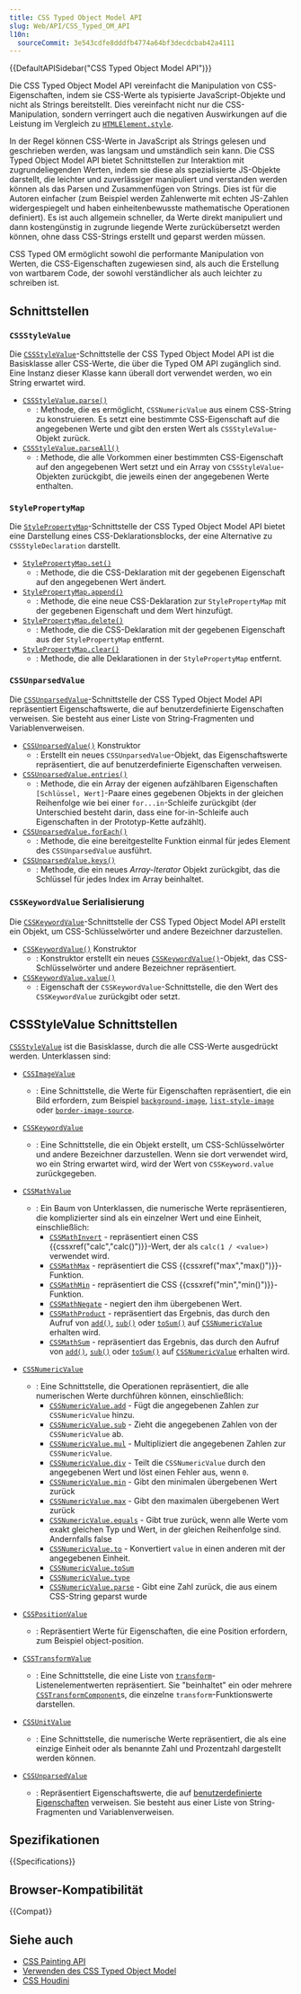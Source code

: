 ```yaml
---
title: CSS Typed Object Model API
slug: Web/API/CSS_Typed_OM_API
l10n:
  sourceCommit: 3e543cdfe8dddfb4774a64bf3decdcbab42a4111
---
```


{{DefaultAPISidebar("CSS Typed Object Model API")}}

Die CSS Typed Object Model API vereinfacht die Manipulation von CSS-Eigenschaften, indem sie CSS-Werte als typisierte JavaScript-Objekte und nicht als Strings bereitstellt. Dies vereinfacht nicht nur die CSS-Manipulation, sondern verringert auch die negativen Auswirkungen auf die Leistung im Vergleich zu [`HTMLElement.style`](/de/docs/Web/API/HTMLElement/style).

In der Regel können CSS-Werte in JavaScript als Strings gelesen und geschrieben werden, was langsam und umständlich sein kann. Die CSS Typed Object Model API bietet Schnittstellen zur Interaktion mit zugrundeliegenden Werten, indem sie diese als spezialisierte JS-Objekte darstellt, die leichter und zuverlässiger manipuliert und verstanden werden können als das Parsen und Zusammenfügen von Strings. Dies ist für die Autoren einfacher (zum Beispiel werden Zahlenwerte mit echten JS-Zahlen widergespiegelt und haben einheitenbewusste mathematische Operationen definiert). Es ist auch allgemein schneller, da Werte direkt manipuliert und dann kostengünstig in zugrunde liegende Werte zurückübersetzt werden können, ohne dass CSS-Strings erstellt und geparst werden müssen.

CSS Typed OM ermöglicht sowohl die performante Manipulation von Werten, die CSS-Eigenschaften zugewiesen sind, als auch die Erstellung von wartbarem Code, der sowohl verständlicher als auch leichter zu schreiben ist.

## Schnittstellen

### `CSSStyleValue`

Die [`CSSStyleValue`](/de/docs/Web/API/CSSStyleValue)-Schnittstelle der CSS Typed Object Model API ist die Basisklasse aller CSS-Werte, die über die Typed OM API zugänglich sind. Eine Instanz dieser Klasse kann überall dort verwendet werden, wo ein String erwartet wird.

- [`CSSStyleValue.parse()`](/de/docs/Web/API/CSSStyleValue/parse_static)
  - : Methode, die es ermöglicht, `CSSNumericValue` aus einem CSS-String zu konstruieren. Es setzt eine bestimmte CSS-Eigenschaft auf die angegebenen Werte und gibt den ersten Wert als `CSSStyleValue`-Objekt zurück.
- [`CSSStyleValue.parseAll()`](/de/docs/Web/API/CSSStyleValue/parseAll_static)
  - : Methode, die alle Vorkommen einer bestimmten CSS-Eigenschaft auf den angegebenen Wert setzt und ein Array von `CSSStyleValue`-Objekten zurückgibt, die jeweils einen der angegebenen Werte enthalten.

### `StylePropertyMap`

Die [`StylePropertyMap`](/de/docs/Web/API/StylePropertyMap)-Schnittstelle der CSS Typed Object Model API bietet eine Darstellung eines CSS-Deklarationsblocks, der eine Alternative zu `CSSStyleDeclaration` darstellt.

- [`StylePropertyMap.set()`](/de/docs/Web/API/StylePropertyMap/set)
  - : Methode, die die CSS-Deklaration mit der gegebenen Eigenschaft auf den angegebenen Wert ändert.
- [`StylePropertyMap.append()`](/de/docs/Web/API/StylePropertyMap/append)
  - : Methode, die eine neue CSS-Deklaration zur `StylePropertyMap` mit der gegebenen Eigenschaft und dem Wert hinzufügt.
- [`StylePropertyMap.delete()`](/de/docs/Web/API/StylePropertyMap/delete)
  - : Methode, die die CSS-Deklaration mit der gegebenen Eigenschaft aus der `StylePropertyMap` entfernt.
- [`StylePropertyMap.clear()`](/de/docs/Web/API/StylePropertyMap/clear)
  - : Methode, die alle Deklarationen in der `StylePropertyMap` entfernt.

### `CSSUnparsedValue`

Die [`CSSUnparsedValue`](/de/docs/Web/API/CSSUnparsedValue)-Schnittstelle der CSS Typed Object Model API repräsentiert Eigenschaftswerte, die auf benutzerdefinierte Eigenschaften verweisen. Sie besteht aus einer Liste von String-Fragmenten und Variablenverweisen.

- [`CSSUnparsedValue()`](/de/docs/Web/API/CSSUnparsedValue/CSSUnparsedValue) Konstruktor
  - : Erstellt ein neues `CSSUnparsedValue`-Objekt, das Eigenschaftswerte repräsentiert, die auf benutzerdefinierte Eigenschaften verweisen.
- [`CSSUnparsedValue.entries()`](/de/docs/Web/API/CSSUnparsedValue/entries)
  - : Methode, die ein Array der eigenen aufzählbaren Eigenschaften `[Schlüssel, Wert]`-Paare eines gegebenen Objekts in der gleichen Reihenfolge wie bei einer `for...in`-Schleife zurückgibt (der Unterschied besteht darin, dass eine for-in-Schleife auch Eigenschaften in der Prototyp-Kette aufzählt).
- [`CSSUnparsedValue.forEach()`](/de/docs/Web/API/CSSUnparsedValue/forEach)
  - : Methode, die eine bereitgestellte Funktion einmal für jedes Element des `CSSUnparsedValue` ausführt.
- [`CSSUnparsedValue.keys()`](/de/docs/Web/API/CSSUnparsedValue/keys)
  - : Methode, die ein neues _Array-Iterator_ Objekt zurückgibt, das die Schlüssel für jedes Index im Array beinhaltet.

### `CSSKeywordValue` Serialisierung

Die [`CSSKeywordValue`](/de/docs/Web/API/CSSKeywordValue)-Schnittstelle der CSS Typed Object Model API erstellt ein Objekt, um CSS-Schlüsselwörter und andere Bezeichner darzustellen.

- [`CSSKeywordValue()`](/de/docs/Web/API/CSSKeywordValue/CSSKeywordValue) Konstruktor
  - : Konstruktor erstellt ein neues [`CSSKeywordValue()`](/de/docs/Web/API/CSSKeywordValue/CSSKeywordValue)-Objekt, das CSS-Schlüsselwörter und andere Bezeichner repräsentiert.
- [`CSSKeywordValue.value()`](/de/docs/Web/API/CSSKeywordValue/value)
  - : Eigenschaft der `CSSKeywordValue`-Schnittstelle, die den Wert des `CSSKeywordValue` zurückgibt oder setzt.

## CSSStyleValue Schnittstellen

[`CSSStyleValue`](/de/docs/Web/API/CSSStyleValue) ist die Basisklasse, durch die alle CSS-Werte ausgedrückt werden. Unterklassen sind:

- [`CSSImageValue`](/de/docs/Web/API/CSSImageValue)
  - : Eine Schnittstelle, die Werte für Eigenschaften repräsentiert, die ein Bild erfordern, zum Beispiel [`background-image`](/de/docs/Web/CSS/background-image), [`list-style-image`](/de/docs/Web/CSS/list-style-image) oder [`border-image-source`](/de/docs/Web/CSS/border-image-source).
- [`CSSKeywordValue`](/de/docs/Web/API/CSSKeywordValue)
  - : Eine Schnittstelle, die ein Objekt erstellt, um CSS-Schlüsselwörter und andere Bezeichner darzustellen. Wenn sie dort verwendet wird, wo ein String erwartet wird, wird der Wert von `CSSKeyword.value` zurückgegeben.
- [`CSSMathValue`](/de/docs/Web/API/CSSMathValue)

  - : Ein Baum von Unterklassen, die numerische Werte repräsentieren, die komplizierter sind als ein einzelner Wert und eine Einheit, einschließlich:
    - [`CSSMathInvert`](/de/docs/Web/API/CSSMathInvert) - repräsentiert einen CSS {{cssxref("calc","calc()")}}-Wert, der als `calc(1 / <value>)` verwendet wird.
    - [`CSSMathMax`](/de/docs/Web/API/CSSMathMax) - repräsentiert die CSS {{cssxref("max","max()")}}-Funktion.
    - [`CSSMathMin`](/de/docs/Web/API/CSSMathMin) - repräsentiert die CSS {{cssxref("min","min()")}}-Funktion.
    - [`CSSMathNegate`](/de/docs/Web/API/CSSMathNegate) - negiert den ihm übergebenen Wert.
    - [`CSSMathProduct`](/de/docs/Web/API/CSSMathProduct) - repräsentiert das Ergebnis, das durch den Aufruf von [`add()`](/de/docs/Web/API/CSSNumericValue/add), [`sub()`](/de/docs/Web/API/CSSNumericValue/sub) oder [`toSum()`](/de/docs/Web/API/CSSNumericValue/toSum) auf [`CSSNumericValue`](/de/docs/Web/API/CSSNumericValue) erhalten wird.
    - [`CSSMathSum`](/de/docs/Web/API/CSSMathSum) - repräsentiert das Ergebnis, das durch den Aufruf von [`add()`](/de/docs/Web/API/CSSNumericValue/add), [`sub()`](/de/docs/Web/API/CSSNumericValue/sub) oder [`toSum()`](/de/docs/Web/API/CSSNumericValue/toSum) auf [`CSSNumericValue`](/de/docs/Web/API/CSSNumericValue) erhalten wird.

- [`CSSNumericValue`](/de/docs/Web/API/CSSNumericValue)

  - : Eine Schnittstelle, die Operationen repräsentiert, die alle numerischen Werte durchführen können, einschließlich:
    - [`CSSNumericValue.add`](/de/docs/Web/API/CSSNumericValue/add) - Fügt die angegebenen Zahlen zur `CSSNumericValue` hinzu.
    - [`CSSNumericValue.sub`](/de/docs/Web/API/CSSNumericValue/sub) - Zieht die angegebenen Zahlen von der `CSSNumericValue` ab.
    - [`CSSNumericValue.mul`](/de/docs/Web/API/CSSNumericValue/mul) - Multipliziert die angegebenen Zahlen zur `CSSNumericValue`.
    - [`CSSNumericValue.div`](/de/docs/Web/API/CSSNumericValue/div) - Teilt die `CSSNumericValue` durch den angegebenen Wert und löst einen Fehler aus, wenn `0`.
    - [`CSSNumericValue.min`](/de/docs/Web/API/CSSNumericValue/min) - Gibt den minimalen übergebenen Wert zurück
    - [`CSSNumericValue.max`](/de/docs/Web/API/CSSNumericValue/max) - Gibt den maximalen übergebenen Wert zurück
    - [`CSSNumericValue.equals`](/de/docs/Web/API/CSSNumericValue/equals) - Gibt true zurück, wenn alle Werte vom exakt gleichen Typ und Wert, in der gleichen Reihenfolge sind. Andernfalls false
    - [`CSSNumericValue.to`](/de/docs/Web/API/CSSNumericValue/to) - Konvertiert `value` in einen anderen mit der angegebenen Einheit.
    - [`CSSNumericValue.toSum`](/de/docs/Web/API/CSSNumericValue/toSum)
    - [`CSSNumericValue.type`](/de/docs/Web/API/CSSNumericValue/type)
    - [`CSSNumericValue.parse`](/de/docs/Web/API/CSSNumericValue/parse_static) - Gibt eine Zahl zurück, die aus einem CSS-String geparst wurde

- [`CSSPositionValue`](/de/docs/Web/API/CSSPositionValue)
  - : Repräsentiert Werte für Eigenschaften, die eine Position erfordern, zum Beispiel object-position.
- [`CSSTransformValue`](/de/docs/Web/API/CSSTransformValue)
  - : Eine Schnittstelle, die eine Liste von [`transform`](/de/docs/Web/CSS/transform)-Listenelementwerten repräsentiert. Sie "beinhaltet" ein oder mehrere [`CSSTransformComponent`](/de/docs/Web/API/CSSTransformComponent)s, die einzelne `transform`-Funktionswerte darstellen.
- [`CSSUnitValue`](/de/docs/Web/API/CSSUnitValue)
  - : Eine Schnittstelle, die numerische Werte repräsentiert, die als eine einzige Einheit oder als benannte Zahl und Prozentzahl dargestellt werden können.
- [`CSSUnparsedValue`](/de/docs/Web/API/CSSUnparsedValue)
  - : Repräsentiert Eigenschaftswerte, die auf [benutzerdefinierte Eigenschaften](/de/docs/Web/CSS/--*) verweisen. Sie besteht aus einer Liste von String-Fragmenten und Variablenverweisen.

## Spezifikationen

{{Specifications}}

## Browser-Kompatibilität

{{Compat}}

## Siehe auch

- [CSS Painting API](/de/docs/Web/API/CSS_Painting_API)
- [Verwenden des CSS Typed Object Model](/de/docs/Web/API/CSS_Typed_OM_API/Guide)
- [CSS Houdini](/de/docs/Web/API/Houdini_APIs)
